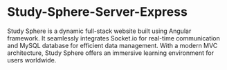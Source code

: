 # Study-Sphere-Server-Express
Study Sphere is a dynamic full-stack website built using Angular framework. It seamlessly integrates Socket.io for real-time communication and MySQL database for efficient data management. With a modern MVC architecture, Study Sphere offers an immersive learning environment for users worldwide.

